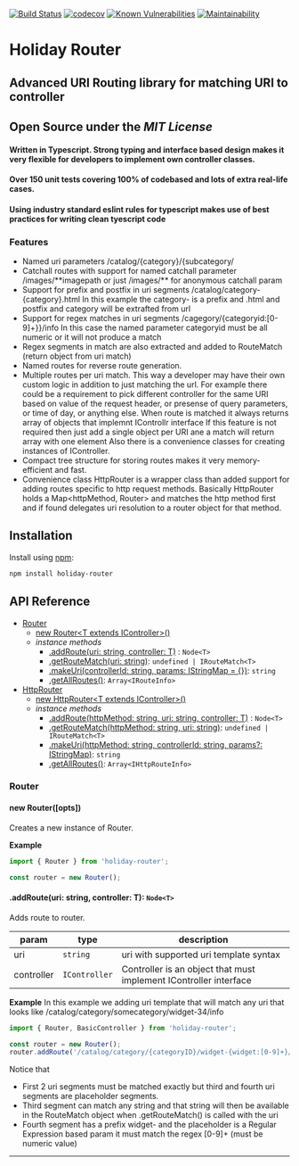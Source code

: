 [![Build Status](https://travis-ci.com/snytkine/holiday_router.svg?branch=master)](https://travis-ci.com/snytkine/holiday_router)
[![codecov](https://codecov.io/gh/snytkine/holiday_router/branch/master/graph/badge.svg)](https://codecov.io/gh/snytkine/holiday_router)
[![Known Vulnerabilities](https://snyk.io/test/github/snytkine/holiday_router/badge.svg?targetFile=package.json)](https://snyk.io/test/github/snytkine/holiday_router?targetFile=package.json)
[![Maintainability](https://api.codeclimate.com/v1/badges/75c7ae20ca921d0db458/maintainability)](https://codeclimate.com/github/snytkine/holiday_router/maintainability)

# Holiday Router
## Advanced URI Routing library for matching URI to controller
## Open Source under the *MIT License*
#### Written in Typescript. Strong typing and interface based design makes it very flexible for developers to implement own controller classes.
#### Over 150 unit tests covering 100% of codebased and lots of extra real-life cases.
#### Using industry standard eslint rules for typescript makes use of best practices for writing clean tyescript code
### Features
* Named uri parameters /catalog/{category}/{subcategory/
* Catchall routes with support for named catchall parameter /images/\*\*imagepath
or just /images/\*\* for anonymous catchall param
* Support for prefix and postfix in uri segments /catalog/category-{category}.html
In this example the category- is a prefix and .html and postfix and category will be extrafted from url
* Support for regex matches in uri segments /cagegory/{categoryid:[0-9]+}}/info
In this case the named parameter categoryid must be all numeric or it will not produce a match
* Regex segments in match are also extracted and added to RouteMatch (return object from uri match)
* Named routes for reverse route generation. 
* Multiple routes per uri match. This way a developer may have their own custom logic in addition
to just matching the url. For example there could be a requirement to pick different controller
for the same URI based on value of the request header, or presense of query parameters, or time of day,
or anything else. When route is matched it always returns array of objects that implemnt IControllr interface
If this feature is not required then just add a single object per URI ane a match will return array with one element
Also there is a convenience classes for creating instances of IController.
* Compact tree structure for storing routes makes it very memory-efficient and fast.
* Convenience class HttpRouter is a wrapper class than added support for adding routes specific to http request methods. Basically HttpRouter holds a Map<httpMethod, Router> and matches the http method first and if found delegates uri resolution to a router object for that method.

## Installation

Install using [npm](https://www.npmjs.org/):

```sh
npm install holiday-router
```

## API Reference
* [Router](#Router--class)
    * [new Router\<T extends IController>()](#Router_new)
    * _instance methods_
        * [.addRoute(uri: string, controller: T)](#Router--addRoute) : <code>Node\<T></code>
        * [.getRouteMatch(uri: string)](#Router--getRouteMatch): <code>undefined | IRouteMatch\<T></code>
        * [.makeUri(controllerId: string, params: IStringMap = {})](#Router--makeUri): <code>string</code>
        * [.getAllRoutes()](#Router--getAllRoutes): <code>Array\<IRouteInfo></code>
* [HttpRouter](#HttpRouter-class) 
    * [new HttpRouter\<T extends IController>()](#HttpRouter_new)  
    * _instance methods_
        * [.addRoute(httpMethod: string, uri: string, controller: T)](#Router--addRoute) : <code>Node\<T></code>
        * [.getRouteMatch(httpMethod: string, uri: string)](#Router--getRouteMatch): <code>undefined | IRouteMatch\<T></code>
        * [.makeUri(httpMethod: string, controllerId: string, params?: IStringMap)](#Router--makeUri): <code>string</code>
        * [.getAllRoutes()](#Router--getAllRoutes): <code>Array\<IHttpRouteInfo></code> 

<a name="Router--class"></a>
### Router
<a name="Router_new"></a>

#### new Router([opts])
Creates a new instance of Router.

**Example**
```javascript
import { Router } from 'holiday-router';

const router = new Router();
```

<a name="Router--addRoute"></a>
#### .addRoute(uri: string, controller: T): <code>Node\<T></code>
Adds route to router. 

| param | type | description | 
| --- | --- | --- |
| uri | <code>string</code> | uri with supported uri template syntax |
| controller | <code>IController</code> | Controller is an object that must implement IController interface |

**Example**
In this example we adding uri template
that will match any uri that looks like 
/catalog/category/somecategory/widget-34/info

```javascript
import { Router, BasicController } from 'holiday-router'; 

const router = new Router();
router.addRoute('/catalog/category/{categoryID}/widget-{widget:[0-9]+}/info', new BasicController('somecontroller', 'ctrl1'));
```

Notice that 
 - First 2 uri segments must be matched exactly but third and fourth
uri segments are placeholder segments.
 - Third segment can match any string and that string will then be
available in the RouteMatch object when .getRouteMatch() is called with the uri
 - Fourth segment has a prefix widget- and the placeholder is a Regular Expression based param
it must match the regex \[0-9]+ (must be numeric value)

---

